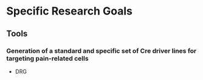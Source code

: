 # Specific Research Goals

## Tools

### Generation of a standard and specific set of Cre driver lines for targeting pain-related cells
- DRG 

